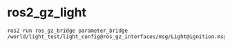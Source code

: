 # ros2_gz_light

    ros2 run ros_gz_bridge parameter_bridge /world/light_test/light_config@ros_gz_interfaces/msg/Light@ignition.msgs.Light


